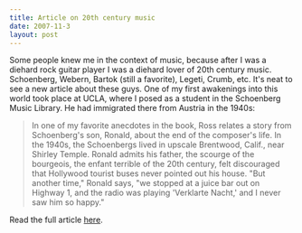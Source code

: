 ```yaml
---
title: Article on 20th century music
date: 2007-11-3
layout: post
---
```


Some people knew me in the context of music, because after I was a diehard
rock guitar player I was a diehard lover of 20th century music. Schoenberg,
Webern, Bartok (still a favorite), Legeti, Crumb, etc. It's neat to see
a new article about these guys. One of my first awakenings into this world
took place at UCLA, where I posed as a student in the Schoenberg Music
Library. He had immigrated there from Austria in the 1940s:
  
  

>   
> In one of my favorite anecdotes in the book, Ross relates a story from
> Schoenberg's son, Ronald, about the end of the composer's life. In the
> 1940s, the Schoenbergs lived in upscale Brentwood, Calif., near Shirley
> Temple. Ronald admits his father, the scourge of the bourgeois, the enfant
> terrible of the 20th century, felt discouraged that Hollywood tourist buses
> never pointed out his house. "But another time," Ronald says, "we stopped
> at a juice bar out on Highway 1, and the radio was playing 'Verklarte Nacht,'
> and I never saw him so happy."
>   
> 

  
  
Read the full article [here](http://www.salon.com/books/feature/2007/11/02/alex_ross/index.html).
